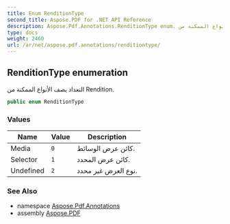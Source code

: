 ```yaml
---
title: Enum RenditionType
second_title: Aspose.PDF for .NET API Reference
description: Aspose.Pdf.Annotations.RenditionType enum. التعداد يصف الأنواع الممكنة من Rendition
type: docs
weight: 2460
url: /ar/net/aspose.pdf.annotations/renditiontype/
---
```

## RenditionType enumeration

التعداد يصف الأنواع الممكنة من Rendition.

```csharp
public enum RenditionType
```

### Values

| Name | Value | Description |
| --- | --- | --- |
| Media | `0` | كائن عرض الوسائط. |
| Selector | `1` | كائن عرض المحدد. |
| Undefined | `2` | نوع العرض غير محدد. |

### See Also

* namespace [Aspose.Pdf.Annotations](../../aspose.pdf.annotations/)
* assembly [Aspose.PDF](../../)